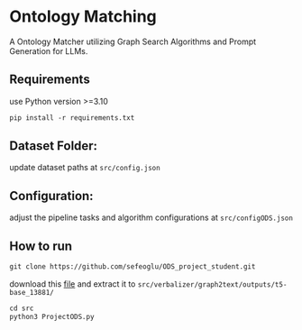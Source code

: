 # Ontology Matching
A Ontology Matcher utilizing Graph Search Algorithms and Prompt Generation for LLMs.

## Requirements
use Python version >=3.10
```xml
pip install -r requirements.txt
```
## Dataset Folder:
update dataset paths at ```src/config.json```
## Configuration:
adjust the pipeline tasks and algorithm configurations at ```src/configODS.json```

## How to run
```xml
git clone https://github.com/sefeoglu/ODS_project_student.git
```

download this [file](https://emckclac-my.sharepoint.com/:u:/g/personal/k20036346_kcl_ac_uk/EbL1yTauXtpEqs4Izc97WNIBhumczrDGTNQb47uYGzXqsg?e=I9B5pR) and extract it to `src/verbalizer/graph2text/outputs/t5-base_13881/`
```python
cd src
python3 ProjectODS.py

```
